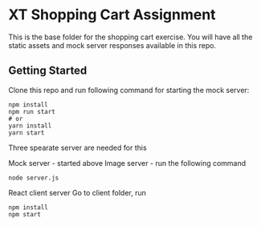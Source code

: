 # XT Shopping Cart Assignment

This is the base folder for the shopping cart exercise. You will have all the static assets and mock server responses available in this repo.

## Getting Started

Clone this repo and run following command for starting the mock server:

```
npm install
npm run start
# or
yarn install
yarn start
```

Three spearate server are needed for this

Mock server - started above
Image server - run the following command
```
node server.js
```

React client server
Go to client folder, run
```
npm install
npm start
```

